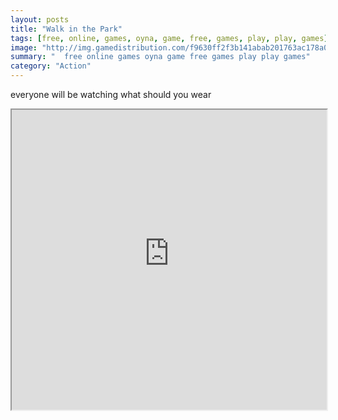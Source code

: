 ```yaml
---
layout: posts
title: "Walk in the Park"
tags: [free, online, games, oyna, game, free, games, play, play, games]
image: "http://img.gamedistribution.com/f9630ff2f3b141abab201763ac178a05.jpg"
summary: "  free online games oyna game free games play play games"
category: "Action"
---
```


everyone will be watching what should you wear

<iframe width="100%" height="480px;" src="http://flash.gamedistribution.com?game=f9630ff2f3b141abab201763ac178a05"></iframe>